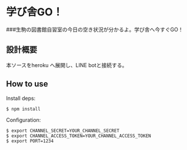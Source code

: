 # 学び舎GO！

###生駒の図書館自習室の今日の空き状況が分かるよ。学び舎へ今すぐGO！

## 設計概要

本ソースをheroku へ展開し、LINE botと接続する。

## How to use

Install deps:

```bash
$ npm install
```

Configuration:

``` heroku 環境変数
$ export CHANNEL_SECRET=YOUR_CHANNEL_SECRET
$ export CHANNEL_ACCESS_TOKEN=YOUR_CHANNEL_ACCESS_TOKEN
$ export PORT=1234
```

